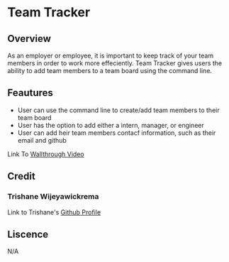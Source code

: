 # Team Tracker

## Overview
As an employer or employee, it is important to keep track of your team members in order to work more effeciently. Team Tracker gives users the ability to add team members to a team board using the command line.

## Feautures

- User can use the command line to create/add team members to their team board
- User has the option to add either a intern, manager, or engineer
- User can add heir team members contacf information, such as their email and github

Link To [Wallthrough Video](https://www.youtube.com/watch?v=rRuBQAktICo)


## Credit

### Trishane Wijeyawickrema
Link to Trishane's [Github Profile](https://github.com/Trishaneww)

## Liscence

N/A
